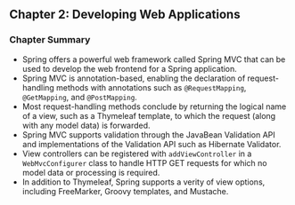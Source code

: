 ## Chapter 2: Developing Web Applications
### Chapter Summary
- Spring offers a powerful web framework called Spring MVC that can be used to 
develop the web frontend for a Spring application. 
- Spring MVC is annotation-based, enabling the declaration of request-handling
methods with annotations such as `@RequestMapping`, `@GetMapping`, and 
`@PostMapping`. 
- Most request-handling methods conclude by returning the logical name of a 
view, such as a Thymeleaf template, to which the request (along with any model
data) is forwarded. 
- Spring MVC supports validation through the JavaBean Validation API and 
implementations of the Validation API such as Hibernate Validator. 
- View controllers can be registered with `addViewController` in a 
`WebMvcConfigurer` class to handle HTTP GET requests for which no model data 
or processing is required. 
- In addition to Thymeleaf, Spring supports a verity of view options, including
FreeMarker, Groovy templates, and Mustache. 